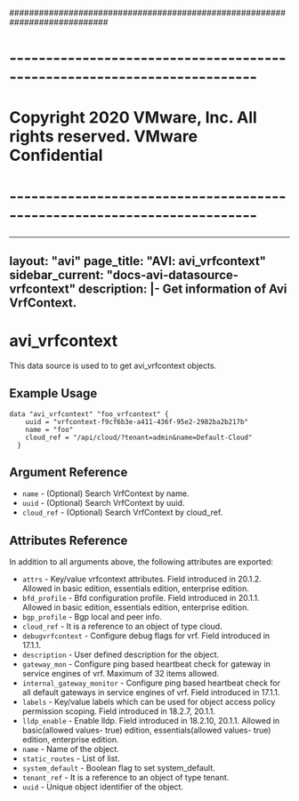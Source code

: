 ############################################################################
# ------------------------------------------------------------------------
# Copyright 2020 VMware, Inc.  All rights reserved. VMware Confidential
# ------------------------------------------------------------------------
###

---
layout: "avi"
page_title: "AVI: avi_vrfcontext"
sidebar_current: "docs-avi-datasource-vrfcontext"
description: |-
  Get information of Avi VrfContext.
---

# avi_vrfcontext

This data source is used to to get avi_vrfcontext objects.

## Example Usage

```hcl
data "avi_vrfcontext" "foo_vrfcontext" {
    uuid = "vrfcontext-f9cf6b3e-a411-436f-95e2-2982ba2b217b"
    name = "foo"
    cloud_ref = "/api/cloud/?tenant=admin&name=Default-Cloud"
  }
```

## Argument Reference

* `name` - (Optional) Search VrfContext by name.
* `uuid` - (Optional) Search VrfContext by uuid.
* `cloud_ref` - (Optional) Search VrfContext by cloud_ref.
  
## Attributes Reference

In addition to all arguments above, the following attributes are exported:

* `attrs` - Key/value vrfcontext attributes. Field introduced in 20.1.2. Allowed in basic edition, essentials edition, enterprise edition.
* `bfd_profile` - Bfd configuration profile. Field introduced in 20.1.1. Allowed in basic edition, essentials edition, enterprise edition.
* `bgp_profile` - Bgp local and peer info.
* `cloud_ref` - It is a reference to an object of type cloud.
* `debugvrfcontext` - Configure debug flags for vrf. Field introduced in 17.1.1.
* `description` - User defined description for the object.
* `gateway_mon` - Configure ping based heartbeat check for gateway in service engines of vrf. Maximum of 32 items allowed.
* `internal_gateway_monitor` - Configure ping based heartbeat check for all default gateways in service engines of vrf. Field introduced in 17.1.1.
* `labels` - Key/value labels which can be used for object access policy permission scoping. Field introduced in 18.2.7, 20.1.1.
* `lldp_enable` - Enable lldp. Field introduced in 18.2.10, 20.1.1. Allowed in basic(allowed values- true) edition, essentials(allowed values- true) edition, enterprise edition.
* `name` - Name of the object.
* `static_routes` - List of list.
* `system_default` - Boolean flag to set system_default.
* `tenant_ref` - It is a reference to an object of type tenant.
* `uuid` - Unique object identifier of the object.

